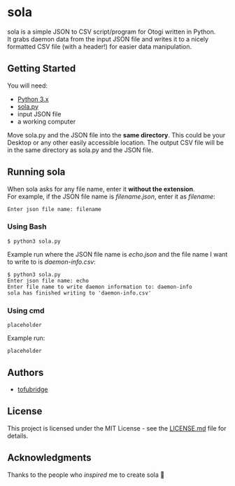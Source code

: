 # sola

sola is a simple JSON to CSV script/program for Otogi written in Python. 
<br/>It grabs daemon data from the input JSON file and writes it to a nicely formatted CSV file (with a header!) for easier data manipulation.

## Getting Started

You will need:
* [Python 3.x](https://www.python.org/downloads/) 
* [sola.py](sola.py)
* input JSON file
* a working computer

Move sola.py and the JSON file into the **same directory**. This could be your Desktop or any other easily accessible location. The output CSV file will be in the same directory as sola.py and the JSON file.

## Running sola

When sola asks for any file name, enter it **without the extension**. 
<br/>For example, if the JSON file name is *filename.json*, enter it as *filename*:

```
Enter json file name: filename
```

### Using Bash

```
$ python3 sola.py
```

Example run where the JSON file name is *echo.json* and the file name I want to write to is *daemon-info.csv*:

```
$ python3 sola.py
Enter json file name: echo
Enter file name to write daemon information to: daemon-info
sola has finished writing to 'daemon-info.csv'
```

### Using cmd

```
placeholder
```

Example run:

```
placeholder
```

## Authors

* [tofubridge](https://github.com/tofubridge)

## License
This project is licensed under the MIT License - see the [LICENSE.md](LICENSE.md) file for details.

## Acknowledgments
Thanks to the people who *inspired* me to create sola :slightly_smiling_face: 
